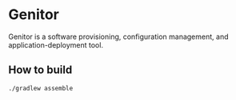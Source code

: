 # Genitor

Genitor is a software provisioning, configuration management, and application-deployment tool.

## How to build

```bash
./gradlew assemble
```
